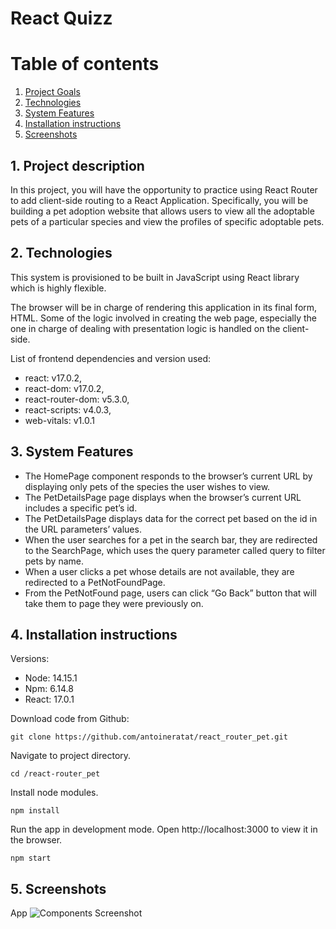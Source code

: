 # React Quizz

# Table of contents

1. [Project Goals](#description)
2. [Technologies](#tech)
3. [System Features](#sys-features)
4. [Installation instructions](#installation)
5. [Screenshots](#screenshots)

## 1. Project description<a name="description"></a>

In this project, you will have the opportunity to practice using React Router to add client-side routing to a React Application. Specifically, you will be building a pet adoption website that allows users to view all the adoptable pets of a particular species and view the profiles of specific adoptable pets.

## 2. Technologies<a name="tech"></a>

This system is provisioned to be built in JavaScript using React library which is highly flexible.

The browser will be in charge of rendering this application in its final form, HTML. Some of the logic involved in creating the web page, especially the one in charge of dealing with presentation logic is handled on the client-side.

List of frontend dependencies and version used:

- react: v17.0.2,
- react-dom: v17.0.2,
- react-router-dom: v5.3.0,
- react-scripts: v4.0.3,
- web-vitals: v1.0.1

## 3. System Features<a name="sys-features"></a>

- The HomePage component responds to the browser’s current URL by displaying only pets of the species the user wishes to view.
- The PetDetailsPage page displays when the browser’s current URL includes a specific pet’s id.
- The PetDetailsPage displays data for the correct pet based on the id in the URL parameters’ values.
- When the user searches for a pet in the search bar, they are redirected to the SearchPage, which uses the query parameter called query to filter pets by name.
- When a user clicks a pet whose details are not available, they are redirected to a PetNotFoundPage.
- From the PetNotFound page, users can click “Go Back” button that will take them to page they were previously on.

## 4. Installation instructions<a name="installation"></a>

Versions:

- Node: 14.15.1
- Npm: 6.14.8
- React: 17.0.1

Download code from Github:

```shell
git clone https://github.com/antoineratat/react_router_pet.git
```

Navigate to project directory.

```shell
cd /react-router_pet
```

Install node modules.

```shell
npm install
```

Run the app in development mode. Open http://localhost:3000 to view it in the browser.

```shell
npm start
```

## 5. Screenshots<a name="screenshots"></a>

App ![Components Screenshot](https://templars.guru/app/github/react-router_pet/react_router_screen.PNG)
